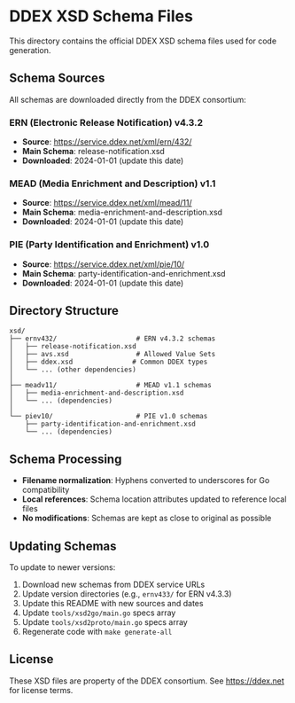 # DDEX XSD Schema Files

This directory contains the official DDEX XSD schema files used for code generation.

## Schema Sources

All schemas are downloaded directly from the DDEX consortium:

### ERN (Electronic Release Notification) v4.3.2
- **Source**: https://service.ddex.net/xml/ern/432/
- **Main Schema**: release-notification.xsd
- **Downloaded**: 2024-01-01 (update this date)

### MEAD (Media Enrichment and Description) v1.1  
- **Source**: https://service.ddex.net/xml/mead/11/
- **Main Schema**: media-enrichment-and-description.xsd
- **Downloaded**: 2024-01-01 (update this date)

### PIE (Party Identification and Enrichment) v1.0
- **Source**: https://service.ddex.net/xml/pie/10/
- **Main Schema**: party-identification-and-enrichment.xsd
- **Downloaded**: 2024-01-01 (update this date)

## Directory Structure

```
xsd/
├── ernv432/                    # ERN v4.3.2 schemas
│   ├── release-notification.xsd
│   ├── avs.xsd                 # Allowed Value Sets
│   ├── ddex.xsd               # Common DDEX types
│   └── ... (other dependencies)
│
├── meadv11/                    # MEAD v1.1 schemas  
│   ├── media-enrichment-and-description.xsd
│   └── ... (dependencies)
│
└── piev10/                     # PIE v1.0 schemas
    ├── party-identification-and-enrichment.xsd
    └── ... (dependencies)
```

## Schema Processing

- **Filename normalization**: Hyphens converted to underscores for Go compatibility
- **Local references**: Schema location attributes updated to reference local files
- **No modifications**: Schemas are kept as close to original as possible

## Updating Schemas

To update to newer versions:

1. Download new schemas from DDEX service URLs
2. Update version directories (e.g., `ernv433/` for ERN v4.3.3)
3. Update this README with new sources and dates
4. Update `tools/xsd2go/main.go` specs array
5. Update `tools/xsd2proto/main.go` specs array
6. Regenerate code with `make generate-all`

## License

These XSD files are property of the DDEX consortium. See https://ddex.net for license terms.